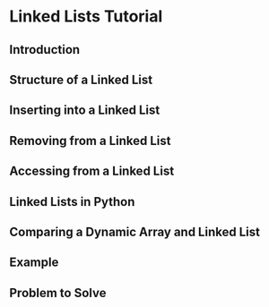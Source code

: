# Linked Lists Tutorial

## Introduction

## Structure of a Linked List

## Inserting into a Linked List

## Removing from a Linked List

## Accessing from a Linked List

## Linked Lists in Python

## Comparing a Dynamic Array and Linked List

## Example

## Problem to Solve
